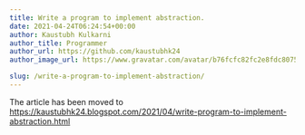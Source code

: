 ```yaml
---
title: Write a program to implement abstraction.
date: 2021-04-24T06:24:54+00:00
author: Kaustubh Kulkarni
author_title: Programmer
author_url: https://github.com/kaustubhk24
author_image_url: https://www.gravatar.com/avatar/b76fcfc82fc2e8fdc8075636f1735f61?s=200

slug: /write-a-program-to-implement-abstraction/
---
```

The article has been moved to https://kaustubhk24.blogspot.com/2021/04/write-program-to-implement-abstraction.html